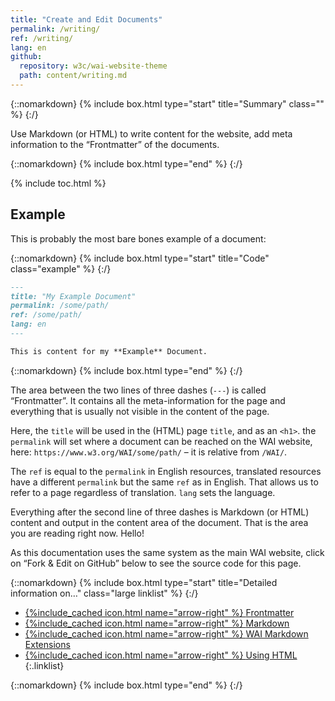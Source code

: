 ```yaml
---
title: "Create and Edit Documents"
permalink: /writing/
ref: /writing/
lang: en
github:
  repository: w3c/wai-website-theme
  path: content/writing.md
---
```


{::nomarkdown}
{% include box.html type="start" title="Summary" class="" %}
{:/}

Use Markdown (or HTML) to write content for the website, add meta information to the “Frontmatter” of the documents.

{::nomarkdown}
{% include box.html type="end" %}
{:/}


{% include toc.html %}

## Example

This is probably the most bare bones example of a document:

{::nomarkdown}
{% include box.html type="start" title="Code" class="example" %}
{:/}

```md
---
title: "My Example Document"
permalink: /some/path/
ref: /some/path/
lang: en
---

This is content for my **Example** Document.
```

{::nomarkdown}
{% include box.html type="end" %}
{:/}

The area between the two lines of three dashes (`---`) is called “Frontmatter”. It contains all the meta-information for the page and everything that is usually not visible in the content of the page.

Here, the `title` will be used in the (HTML) page `title`, and as an `<h1>`. the `permalink` will set where a document can be reached on the WAI website, here: `https://www.w3.org/WAI/some/path/` – it is relative from `/WAI/`.

The `ref` is equal to the `permalink` in English resources, translated resources have a different `permalink` but the same `ref` as in English. That allows us to refer to a page regardless of translation. `lang` sets the language.

Everything after the second line of three dashes is Markdown (or HTML) content and output in the content area of the document. That is the area you are reading right now. Hello!

As this documentation uses the same system as the main WAI website, click on “Fork & Edit on GitHub” below to see the source code for this page.

{::nomarkdown}
{% include box.html type="start" title="Detailed information on…" class="large linklist" %}
{:/}

* [{%include_cached icon.html name="arrow-right" %} <span class="visual-a">Frontmatter</span>](/writing/frontmatter/)
* [{%include_cached icon.html name="arrow-right" %} <span class="visual-a">Markdown</span>](/writing/markdown/)
* [{%include_cached icon.html name="arrow-right" %} <span class="visual-a">WAI Markdown Extensions</span>](/writing/wai-markdown/)
* [{%include_cached icon.html name="arrow-right" %} <span class="visual-a">Using HTML</span>](/writing/html/)
{:.linklist}

{::nomarkdown}
{% include box.html type="end" %}
{:/}